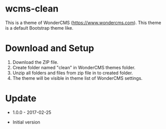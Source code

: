 # wcms-clean
This is a theme of WonderCMS (https://www.wondercms.com). This theme is a default Bootstrap theme like.

# Download and Setup
1. Download the ZIP file.
2. Create folder named "clean" in WonderCMS themes folder.
3. Unzip all folders and files from zip file in to created folder.
4. The theme will be visible in theme list of WonderCMS settings.

# Update
* 1.0.0 - 2017-02-25
 - Initial version
 
